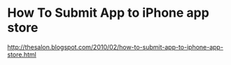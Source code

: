 <!--
id: 476784461
link: http://kevinisom.info/post/476784461/how-to-submit-app-to-iphone-app-store
slug: how-to-submit-app-to-iphone-app-store
date: Sun Mar 28 2010 00:56:38 GMT+1300 (NZDT)
raw: {"blog_name":"kevinisom","id":476784461,"post_url":"http://kevinisom.info/post/476784461/how-to-submit-app-to-iphone-app-store","slug":"how-to-submit-app-to-iphone-app-store","type":"link","date":"2010-03-27 11:56:38 GMT","timestamp":1269690998,"state":"published","format":"html","reblog_key":"ZygLMKhd","tags":[],"short_url":"http://tmblr.co/Zw68YySQoTD","highlighted":[],"feed_item":"http://thesalon.blogspot.com/2010/02/how-to-submit-app-to-iphone-app-store.html","from_feed_id":"650234","note_count":0,"title":"How To Submit App to iPhone app store","url":"http://thesalon.blogspot.com/2010/02/how-to-submit-app-to-iphone-app-store.html","description":""}
publish: 2010-03-028
tags: 
title: How To Submit App to iPhone app store
-->


How To Submit App to iPhone app store
=====================================

<http://thesalon.blogspot.com/2010/02/how-to-submit-app-to-iphone-app-store.html>

